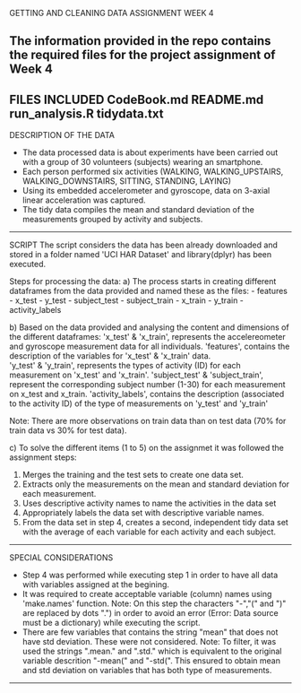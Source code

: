 GETTING AND CLEANING DATA ASSIGNMENT WEEK 4

The information provided in the repo contains the required files for the project assignment of Week 4 
------------------------------------------------------------------------------------------------------------------------------------------------
FILES INCLUDED
CodeBook.md
README.md
run_analysis.R
tidydata.txt
------------------------------------------------------------------------------------------------------------------------------------------------
DESCRIPTION OF THE DATA
- The data processed data is about experiments have been carried out with a group of 30 volunteers (subjects) wearing an smartphone.
- Each person performed six activities (WALKING, WALKING_UPSTAIRS, WALKING_DOWNSTAIRS, SITTING, STANDING, LAYING)
- Using its embedded accelerometer and gyroscope, data on 3-axial linear acceleration was captured.
- The tidy data compiles the mean and standard deviation of the measurements grouped by activity and subjects.

------------------------------------------------------------------------------------------------------------------------------------------------
SCRIPT
The script considers the data has been already downloaded and stored in a folder named 'UCI HAR Dataset' and library(dplyr) has been executed.

Steps for processing the data:
a) The process starts in creating different dataframes from the data provided and named these as the files:
	- features 	
	- x_test
	- y_test
	- subject_test
	- subject_train
	- x_train
	- y_train
	- activity_labels
	

b) Based on the data provided and analysing the content and dimensions of the different dataframes:
	'x_test' & 'x_train', represents the accelereometer and gyroscope measurement data for all individuals.	
	'features', contains the description of the variables for 'x_test' & 'x_train' data.      	      
      	'y_test' & 'y_train', represents the types of activity (ID) for each measurement on 'x_test' and 'x_train'.
        'subject_test' & 'subject_train', represent the corresponding subject number (1-30) for each measurement on x_test and x_train.
        'activity_labels', contains the description (associated to the activity ID) of the type of measurements on 'y_test' and 'y_train'
      	
Note: There are more observations on train data than on test data (70% for train data vs 30% for test data).

c) To solve the different items (1 to 5) on the assignmet it was followed the assignment steps:

1. Merges the training and the test sets to create one data set.
2. Extracts only the measurements on the mean and standard deviation for each measurement. 
3. Uses descriptive activity names to name the activities in the data set
4. Appropriately labels the data set with descriptive variable names. 
5. From the data set in step 4, creates a second, independent tidy data set with the average of each variable for each activity and each subject.
--------------------------------------------------------------------------------------------------------------------------------------------------
SPECIAL CONSIDERATIONS
- Step 4 was performed while executing step 1 in order to have all data with variables assigned at the begining.
- It was required to create acceptable variable (column) names using 'make.names' function. 
  Note: On this step the characters "-","(" and ")" are replaced by dots ".") in order to avoid an error (Error: Data source must be a dictionary) while executing the script.
- There are few variables that contains the string "mean" that does not have std deviation. These were not considered.
Note: To filter, it was used the strings ".mean." and ".std." which is equivalent to the original variable descrition "-mean(" and "-std(".   This ensured to obtain mean and std deviation 
on variables that has both type of measurements.
--------------------------------------------------------------------------------------------------------------------------------------------------



     